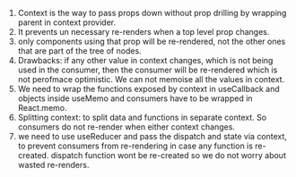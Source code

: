 1. Context is the way to pass props down without prop drilling by wrapping parent in context provider.
2. It prevents un necessary re-renders when a top level prop changes.
3. only components using that prop will be re-rendered, not the other ones that are part of the tree of nodes.
4. Drawbacks: if any other value in context changes, which is not being used in the consumer, then the consumer will be re-rendered which is not perofmace optimistic. We can not memoise all the values in context.
5. We need to wrap the functions exposed by context in useCallback and objects inside useMemo and consumers have to be wrapped in React.memo.
6. Splitting context: to split data and functions in separate context. So consumers do not re-render when either context changes.
7. we need to use useReducer and pass the dispatch and state via context, to prevent consumers from re-rendering in case any function is re-created. dispatch function wont be re-created so we do not worry about wasted re-renders. 